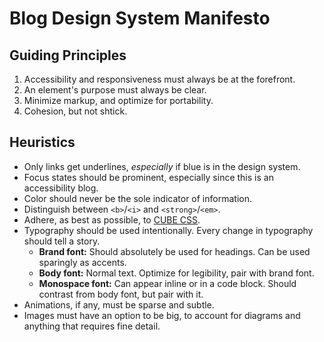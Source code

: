 # Blog Design System Manifesto

## Guiding Principles

1. Accessibility and responsiveness must always be at the forefront.
2. An element's purpose must always be clear.
3. Minimize markup, and optimize for portability.
4. Cohesion, but not shtick.

## Heuristics

* Only links get underlines, _especially_ if blue is in the design system.
* Focus states should be prominent, especially since this is an accessibility blog.
* Color should never be the sole indicator of information.
* Distinguish between `<b>`/`<i>` and `<strong>`/`<em>`.
* Adhere, as best as possible, to [CUBE CSS](https://piccalil.li/blog/cube-css/).
* Typography should be used intentionally. Every change in typography should tell a story.
  * **Brand font:** Should absolutely be used for headings. Can be used sparingly as accents.
  * **Body font:** Normal text. Optimize for legibility, pair with brand font.
  * **Monospace font:** Can appear inline or in a code block. Should contrast from body font, but pair with it.
* Animations, if any, must be sparse and subtle.
* Images must have an option to be big, to account for diagrams and anything that requires fine detail.